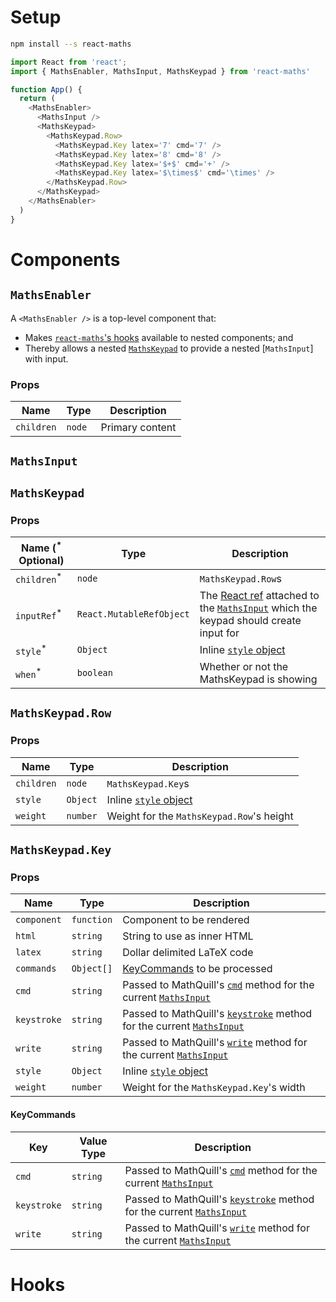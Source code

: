 # Setup

```bash
npm install --s react-maths
```

```js
import React from 'react';
import { MathsEnabler, MathsInput, MathsKeypad } from 'react-maths'

function App() {
  return (
    <MathsEnabler>
      <MathsInput />
      <MathsKeypad>
        <MathsKeypad.Row>
          <MathsKeypad.Key latex='7' cmd='7' />
          <MathsKeypad.Key latex='8' cmd='8' />
          <MathsKeypad.Key latex='$+$' cmd='+' />
          <MathsKeypad.Key latex='$\times$' cmd='\times' />
        </MathsKeypad.Row>
      </MathsKeypad>
    </MathsEnabler>
  )
}
```

# Components

## `MathsEnabler`
A `<MathsEnabler />` is a top-level component that:
- Makes [`react-maths`'s hooks](#hooks) available to nested components; and
- Thereby allows a nested [`MathsKeypad`](#mathskeypad) to provide a nested [`MathsInput`] with input.

### Props
|Name|Type|Description|
|---|---|---|
|`children`|`node`|Primary content|

## `MathsInput`

## `MathsKeypad`
### Props
|Name (<sup>*</sup> Optional)|Type|Description|
|---|---|---|
|`children`<sup>*</sup>|`node`|`MathsKeypad.Row`s|
|`inputRef`<sup>*</sup>|`React.MutableRefObject`|The [React ref](https://reactjs.org/docs/refs-and-the-dom.html) attached to the [`MathsInput`](#mathsinput) which the keypad should create input for|
|`style`<sup>*</sup>|`Object`|Inline [`style` object](https://reactjs.org/docs/dom-elements.html#style)|
|`when`<sup>*</sup>|`boolean`|Whether or not the MathsKeypad is showing|

## `MathsKeypad.Row`
### Props
|Name|Type|Description|
|---|---|---|
|`children`|`node`|`MathsKeypad.Key`s|
|`style`|`Object`|Inline [`style` object](https://reactjs.org/docs/dom-elements.html#style)|
|`weight`|`number`|Weight for the `MathsKeypad.Row`'s height|

## `MathsKeypad.Key`
### Props
|Name|Type|Description|
|---|---|---|
|`component`|`function`|Component to be rendered|
|`html`|`string`|String to use as inner HTML|
|`latex`|`string`|Dollar delimited LaTeX code|
|`commands`|`Object[]`|[KeyCommands](#keycommands) to be processed|
|`cmd`|`string`|Passed to MathQuill's [`cmd`](http://docs.mathquill.com/en/latest/Api_Methods/#cmdlatex_string) method for the current [`MathsInput`](#mathsinput)|
|`keystroke`|`string`|Passed to MathQuill's [`keystroke`](http://docs.mathquill.com/en/latest/Api_Methods/#keystrokekeys) method for the current [`MathsInput`](#mathsinput)|
|`write`|`string`|Passed to MathQuill's [`write`](http://docs.mathquill.com/en/latest/Api_Methods/#writelatex_string) method for the current [`MathsInput`](#mathsinput)|
|`style`|`Object`|Inline [`style` object](https://reactjs.org/docs/dom-elements.html#style)|
|`weight`|`number`|Weight for the `MathsKeypad.Key`'s width|

#### KeyCommands
|Key|Value Type|Description|
|---|---|---|
|`cmd`|`string`|Passed to MathQuill's [`cmd`](http://docs.mathquill.com/en/latest/Api_Methods/#cmdlatex_string) method for the current [`MathsInput`](#mathsinput)|
|`keystroke`|`string`|Passed to MathQuill's [`keystroke`](http://docs.mathquill.com/en/latest/Api_Methods/#keystrokekeys) method for the current [`MathsInput`](#mathsinput)|
|`write`|`string`|Passed to MathQuill's [`write`](http://docs.mathquill.com/en/latest/Api_Methods/#writelatex_string) method for the current [`MathsInput`](#mathsinput)|


# Hooks
